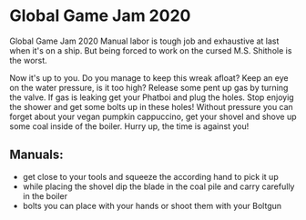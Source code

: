 # Global Game Jam 2020
Global Game Jam 2020	Manual labor is tough job and exhaustive at last when it's on a ship. But being forced to work on the cursed M.S. Shithole is the worst.

Now it's up to you. Do you manage to keep this wreak afloat?
Keep an eye on the water pressure, is it too high? Release some pent up gas by turning the valve. If gas is leaking get your Phatboi and plug the holes. Stop enjoyig the shower and get some bolts up in these holes!
Without pressure you can forget about your vegan pumpkin cappuccino, get your shovel and shove up some coal inside of the boiler.
Hurry up, the time is against you!

## Manuals:
* get close to your tools and squeeze the according hand to pick it up
* while placing the shovel dip the blade in the coal pile and carry carefully in the boiler
* bolts you can place with your hands or shoot them with your Boltgun